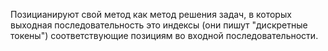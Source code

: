 Позицианируют свой метод как метод решения задач, в которых выходная последовательность это индексы (они пишут "дискретные токены") соответствующие позициям во входной последовательности.